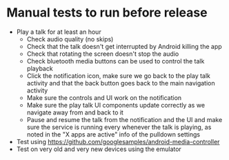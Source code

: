 # Manual tests to run before release

* Play a talk for at least an hour
  * Check audio quality (no skips)
  * Check that the talk doesn't get interrupted by Android killing the app
  * Check that rotating the screen doesn't stop the audio
  * Check bluetooth media buttons can be used to control the talk playback
  * Click the notification icon, make sure we go back to the play talk activity and that the back button goes back to the main navigation activity
  * Make sure the controls and UI work on the notification
  * Make sure the play talk UI components update correctly as we navigate away from and back to it
  * Pause and resume the talk from the notification and the UI and make sure the service is running every whenever the talk is playing, as noted in the "X apps are active" info of the pulldown settings
* Test using https://github.com/googlesamples/android-media-controller  
* Test on very old and very new devices using the emulator 
  

